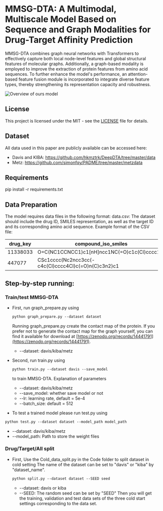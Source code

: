 # MMSG-DTA: A Multimodal, Multiscale Model Based on Sequence and Graph Modalities for Drug-Target Affinity Prediction
MMSG-DTA combines graph neural networks with Transformers to effectively capture both local node-level features and global structural features of molecular graphs. Additionally, a graph-based modality is employed to improve the extraction of protein features from amino acid sequences. To further enhance the model's performance, an attention-based feature fusion module is incorporated to integrate diverse feature types, thereby strengthening its representation capacity and robustness.

![Overview of ours model](./figures/overview.png)

## License
This project is licensed under the MIT - see the [LICENSE](LICENSE) file for details.
## Dataset
All data used in this paper are publicly available can be accessed here:  
- Davis and KIBA: https://github.com/hkmztrk/DeepDTA/tree/master/data  
- Metz:  https://github.com/simonfqy/PADME/tree/master/metzdata

## Requirements 
pip install -r requirements.txt

## Data Preparation
The model requires data files in the following format:
data.csv: The dataset should include the drug ID, SMILES representation, as well as the target ID and its corresponding amino acid sequence.
Example format of the CSV file:

| drug_key | compound_iso_smiles                                              | target_key | target_sequence  | affinity |
|----------|------------------------------------------------------------------|------------|--------------------------|----------|
| 11338033 | O=C(NC1CCNCC1)c1[nH]ncc1NC(=O)c1c(Cl)cccc1Cl                     | FLT1       | MVSYWDTGVLLCALLSCLLLTG...STPPI | 5.0 |
| 447077   | CSc1cccc(Nc2ncc3cc(-c4c(Cl)cccc4Cl)c(=O)n(C)c3n2)c1              | TRKA       | MLRGGRRGQLGWHSWAAGPGSLLAWL...QAPPVYLDVLG | 5.0 |

## Step-by-step running:
### Train/test MMSG-DTA
- First, run graph_prepare.py using
  ```markdown
  python graph_prepare.py --dataset dataset
  ```     
    Running graph_prepare.py create the contact map of the protein.
    If you prefer not to generate the contact map for the graph yourself, you can find it available for download at [https://zenodo.org/records/14441791](https://zenodo.org/records/14441791).
  - --dataset: davis/kiba/metz
  
- Second, run train.py using
  ```markdown
  python train.py --dataset davis --save_model
  ```
    to train MMSG-DTA.
  Explanation of parameters

  - --dataset: davis/kiba/metz
  - --save_model: whether save model or not
  - --lr: learning rate, default =  5e-4
  - --batch_size: default = 512

- To test a trained model please run test.py using
```markdown
python test.py --dataset dataset --model_path model_path
```
  - --dataset: davis/kiba/metz
  - --model_path: Path to store the weight files
### Drug/Target/All split
- First, Use the Cold_data_split.py in the Code folder to split dataset in cold setting
    The name of the dataset can be set to "davis" or "kiba" by "dataset_name".
    

    ```markdown
    python split.py --dataset dataset --SEED seed
    ```
  - --dataset: davis or kiba
  - --SEED: The random seed can be set by "SEED"
    Then you will get the training, validation and test data sets of the three cold start settings corresponding to the data set.
